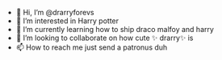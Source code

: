 - 👋 Hi, I’m @drarryforevs
- 👀 I’m interested in Harry potter
- 🌱 I’m currently learning how to ship draco malfoy and harry
- 💞️ I’m looking to collaborate on how cute ✨ drarry✨  is 
- 📫 How to reach me just send a patronus duh

<!---
drarryforevs/drarryforevs is a ✨ special ✨ repository because its `README.md` (this file) appears on your GitHub profile.
You can click the Preview link to take a look at your changes.
--->
